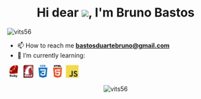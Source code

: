 <h1 align="center">Hi dear <img src="https://raw.githubusercontent.com/kaueMarques/kaueMarques/master/hi.gif" width="30px">, I'm Bruno Bastos</h1>

<p align="left"> <img src="https://komarev.com/ghpvc/?username=vits56" alt="vits56" /> </p>


- 📫 How to reach me **bastosduartebruno@gmail.com**
- 🌱 I’m currently learning:
 <p align="left">
         <img src="https://raw.githubusercontent.com/devicons/devicon/master/icons/ruby/ruby-original-wordmark.svg" alt="ruby"  width="30" height="30"/>
         <img src="https://raw.githubusercontent.com/devicons/devicon/master/icons/rails/rails-original-wordmark.svg" alt="rails"  width="30" height="30"/>
         <img src="https://raw.githubusercontent.com/devicons/devicon/master/icons/css3/css3-plain-wordmark.svg" alt="css3"  width="30" height="30"/>
         <img src="https://raw.githubusercontent.com/devicons/devicon/master/icons/html5/html5-original-wordmark.svg" alt="html5"  width="30" height="30"/>
         <img src="https://raw.githubusercontent.com/devicons/devicon/master/icons/javascript/javascript-original.svg" alt="javascript" width="30" height="30"/>
         <p align="center">

  

  
  <img src="https://github-readme-stats.vercel.app/api?username=vits56&show_icons=true" alt="vits56"/> 
</p>
